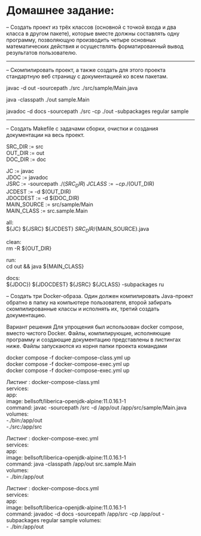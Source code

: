 # Домашнее задание: #

– Создать проект из трёх классов (основной с точкой входа и два класса в другом пакете),
которые вместе должны составлять одну программу, позволяющую
производить четыре основных математических действия и осуществлять форматированный
вывод результатов пользователю.
****
– Скомпилировать проект, а также создать для этого проекта стандартную веб
страницу с документацией ко всем пакетам.

javac -d out -sourcepath ./src ./src/sample/Main.java

java -classpath ./out sample.Main

javadoc -d docs -sourcepath ./src -cp ./out -subpackages regular sample

****
– Создать Makefile с задачами сборки, очистки и создания документации на весь
проект.

SRC_DIR := src\
OUT_DIR := out\
DOC_DIR := doc

JC := javac\
JDOC := javadoc\
JSRC := -sourcepath ./$(SRC_DIR)\
JCLASS := -cp ./$(OUT_DIR)\
JCDEST := -d $(OUT_DIR)\
JDOCDEST := -d $(DOC_DIR)\
MAIN_SOURCE := src/sample/Main\
MAIN_CLASS := src.sample.Main

all:\
    ${JC} ${JSRC} ${JCDEST} ${SRC_DIR}/${MAIN_SOURCE}.java

clean:\
    rm -R ${OUT_DIR}

run:\
    cd out && java ${MAIN_CLASS}

docs:\
    ${JDOC}) ${JDOCDEST} ${JSRC} ${JCLASS} -subpackages ru
    
– Создать три Docker-образа. Один должен компилировать Java-проект обратно в
папку на компьютере пользователя, второй забирать скомпилированные классы
и исполнять их, третий создать документацию.

Вариант решения
Для упрощения был использован docker compose, вместо чистого Docker. Файлы,
компилирующие, исполняющие программу и создающие документацию представлены
в листингах ниже. Файлы запускаются из корня папки проекта командами

docker compose -f docker-compose-class.yml up\
docker compose -f docker-compose-exec.yml up\
docker compose -f docker-compose-exec.yml up

Листинг : docker-compose-class.yml\
services:\
 app:\
 image: bellsoft/liberica-openjdk-alpine:11.0.16.1-1\
 command: javac -sourcepath /src -d /app/out /app/src/sample/Main.java\
 volumes:\
 -./bin:/app/out\
 -./src:/app/src

Листинг : docker-compose-exec.yml\
 services:\
   app:\
     image: bellsoft/liberica-openjdk-alpine:11.0.16.1-1\
   command: java -classpath /app/out src.sample.Main\
   volumes:\
     - ./bin:/app/out

Листинг : docker-compose-docs.yml\
services:\
app:\
image: bellsoft/liberica-openjdk-alpine:11.0.16.1-1\
command: javadoc -d docs -sourcepath /app/src -cp /app/out -subpackages regular sample 
volumes:\
    - ./bin:/app/out

